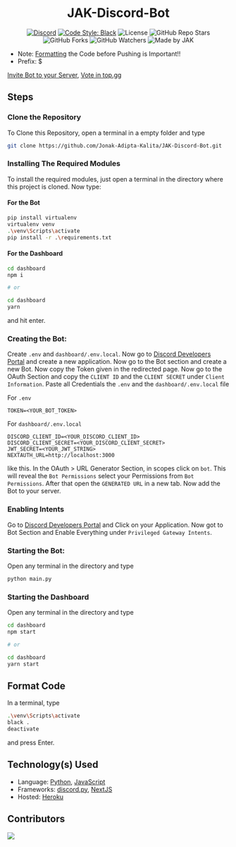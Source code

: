 <div align='center'>

# JAK-Discord-Bot

[![Discord](https://img.shields.io/discord/752800104112717826?style=for-the-badge)](https://discord.gg/S3UfGkW)
[![Code Style: Black](https://img.shields.io/badge/Code%20Style-Black-000000.svg?style=for-the-badge)](https://github.com/psf/black)
![License](https://img.shields.io/github/license/Jonak-Adipta-Kalita/JAK-Discord-Bot?style=for-the-badge)
![GitHub Repo Stars](https://img.shields.io/github/stars/Jonak-Adipta-Kalita/JAK-Discord-Bot?style=for-the-badge)
![GitHub Forks](https://img.shields.io/github/forks/Jonak-Adipta-Kalita/JAK-Discord-Bot?style=for-the-badge)
![GitHub Watchers](https://img.shields.io/github/watchers/Jonak-Adipta-Kalita/JAK-Discord-Bot?style=for-the-badge)
![Made by JAK](https://img.shields.io/badge/BeastNight%20TV-Made%20by%20JAK-blue?style=for-the-badge)

</div>

-   Note: [Formatting](#format-code) the Code before Pushing is Important!!
-   Prefix: $

[Invite Bot to your Server](https://discord.com/api/oauth2/authorize?client_id=756402881913028689&permissions=8&scope=bot),
[Vote in top.gg](https://top.gg/bot/756402881913028689)

## Steps

### Clone the Repository

To Clone this Repository, open a terminal in a empty folder and type

```bash
git clone https://github.com/Jonak-Adipta-Kalita/JAK-Discord-Bot.git
```

### Installing The Required Modules

To install the required modules, just open a terminal in the directory where this project is cloned. Now type:

#### For the Bot

```bash
pip install virtualenv
virtualenv venv
.\venv\Scripts\activate
pip install -r .\requirements.txt
```

#### For the Dashboard

```bash
cd dashboard
npm i

# or

cd dashboard
yarn
```

and hit enter.

### Creating the Bot:

Create `.env` and `dashboard/.env.local`. Now go to [Discord Developers Portal](https://discord.com/developers/applications) and create a new application.
Now go to the Bot section and create a new Bot. Now copy the Token given in the redirected page. Now go to the OAuth Section and
copy the `CLIENT ID` and the `CLIENT SECRET` under `Client Information`.
Paste all Credentials the `.env` and the `dashboard/.env.local` file

For `.env`

```env
TOKEN=<YOUR_BOT_TOKEN>
```

For `dashboard/.env.local`

```env
DISCORD_CLIENT_ID=<YOUR_DISCORD_CLIENT_ID>
DISCORD_CLIENT_SECRET=<YOUR_DISCORD_CLIENT_SECRET>
JWT_SECRET=<YOUR_JWT_STRING>
NEXTAUTH_URL=http://localhost:3000
```

like this. In the OAuth > URL Generator Section, in scopes click on `bot`. This will reveal the `Bot Permissions` select your
Permissions from `Bot Permissions`. After that open the `GENERATED URL` in a new tab. Now add the Bot to your server.

### Enabling Intents

Go to [Discord Developers Portal](https://discord.com/developers/applications) and Click on your Application. Now got to Bot
Section and Enable Everything under `Privileged Gateway Intents`.

### Starting the Bot:

Open any terminal in the directory and type

```bash
python main.py
```

### Starting the Dashboard

Open any terminal in the directory and type

```bash
cd dashboard
npm start

# or

cd dashboard
yarn start
```

## Format Code

In a terminal, type

```bash
.\venv\Scripts\activate
black .
deactivate
```

and press Enter.

## Technology(s) Used

-   Language: [Python](https://python.org/), [JavaScript]()
-   Frameworks: [discord.py](), [NextJS]()
-   Hosted: [Heroku](https://heroku.com/)

## Contributors

<a href = "https://github.com/Jonak-Adipta-Kalita/JAK-Discord-Bot/graphs/contributors">
	<img src = "https://contrib.rocks/image?repo=Jonak-Adipta-Kalita/JAK-Discord-Bot"/>
</a>
